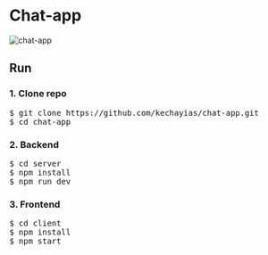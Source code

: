 # Chat-app

![chat-app](https://user-images.githubusercontent.com/70820055/169347591-a9d08167-de83-405f-a52f-118e973ec5bb.gif)

## Run

### <b> 1. Clone repo </b> <br/>
<pre>
$ git clone https://github.com/kechayias/chat-app.git
$ cd chat-app
</pre>
  
### <b> 2. Backend </b> <br/>
<pre>
$ cd server
$ npm install  
$ npm run dev 
</pre>

### <b> 3. Frontend </b> <br/>
<pre>
$ cd client 
$ npm install
$ npm start 
</pre>

